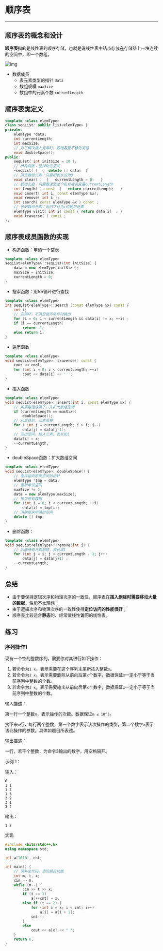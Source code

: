 # 顺序表

---







## 顺序表的概念和设计

**顺序表**指的是线性表的顺序存储，也就是说线性表中结点存放在存储器上一块连续的空间中，即一个数组。

![img](https://staticcdn.boyuai.com/user-assets/396/85mFv9dZgrR7XtvYL8uQfg/%E5%9B%BE%E7%89%87%201.png!png)

- 数据成员
  - 表元素类型的指针 `data`
  - 数组规模 `maxSize`
  - 数组中的元素个数 `currentLength`

## 顺序表类定义

```c++
template <class elemType>
class seqList: public list<elemType> { 
private:
    elemType *data;
    int currentLength;
    int maxSize;
    // 为了解决插入元素时，数组容量不够的问题
    void doubleSpace();
public:
    seqList( int initSize = 10 );
    // 析构函数：还掉动态空间
    ~seqList( )  {  delete [] data;  }
    // 清空数组元素：只要把表长设为0
    void clear( )  {   currentLength = 0;   }
    // 数组长度：只需要返回这个私有成员变量currentLength
    int length( ) const  {   return currentLength;   }
    void insert( int i, const elemType &x); 
    void remove( int i );  
    int search( const elemType &x ) const ;
    // 访问数组元素：返回下标为i的数组元素
    elemType visit( int i) const { return data[i]  ; }
    void traverse( ) const ;
};
```

## 顺序表成员函数的实现

- 构造函数：申请一个空表

```c++
template <class elemType>
seqList<elemType>::seqList(int initSize) {
    data = new elemType[initSize]; 
    maxSize = initSize; 
    currentLength = 0;
} 
```

- 搜索函数：用for循环进行查找

```c++
template <class elemType>
int seqList<elemType>::search (const elemType &x) const {
    int i;
    // 空循环，不满足循环条件时跳出
    for (i = 0; i < currentLength && data[i] != x; ++i) ;
    if (i == currentLength)
        return -1; 
    else return i;
}
```

- 遍历函数

```c++
template <class elemType>
void seqList<elemType>::traverse() const {
    cout << endl;
    for (int i = 0; i < currentLength; ++i) 
        cout << data[i] << ' ';
}
```

- 插入函数

```c++
template <class elemType>
void seqList<elemType>::insert(int i, const elemType &x) {
    // 如果数组放满了，先扩大数组空间
    if (currentLength == maxSize) 
        doubleSpace(); 
    // 从后往前，元素后移
    for ( int j = currentLength; j > i; j--) 
        data[j] = data[j-1];
    // 空出空间，插入元素，表长加1
    data[i] = x;
    ++currentLength;
}
```

- doubleSpace函数：扩大数组空间

```c++
template <class elemType>
void seqList<elemType>::doubleSpace() { 
    // 保存指向原来空间的指针
    elemType *tmp = data;
    // 重新申请空间
    maxSize *= 2;
    data = new elemType[maxSize];
    // 拷贝原有数据
    for (int i = 0; i < currentLength; ++i) 
        data[i] = tmp[i];
    // 清除原来申请的空间
    delete [] tmp;
} 
```

- 删除函数：

```c++
template <class elemType>
void seqList<elemType>::remove(int i) {
    // 后面所有元素前移，表长减1
    for (int j = i; j < currentLength - 1; j++) 
        data[j] = data[j+1] ;
    --currentLength;
} 
```

## 总结

- 由于要保持逻辑次序和物理次序的一致性，顺序表在**插入删除时需要移动大量的数据**，性能不太理想；
- 由于逻辑次序和物理次序的一致性使得**定位访问的性能很好**；
- 顺序表比较适合**静态**的、经常做线性**访问**的线性表。





## 练习

### 序列操作1

现有一个空的整数序列，需要你对其进行如下操作：

1. 若命令为`1 x`，表示需要在这个序列末尾新插入整数`x`。
2. 若命令为`2 x`，表示需要删除从前向后第`x`个数字，数据保证`x`一定小于等于当前序列中整数的个数。
3. 若命令为`3 x`，表示需要输出从前向后第`x`个数字，数据保证`x`一定小于等于当前序列中整数的个数。

输入描述：

第一行一个整数`m`，表示操作的次数。数据保证`m ≤ 10^3`。

接下来`m`行，每行两个整数，第一个数字表示该次操作的类型，第二个数字`x`表示该此操作的参数，具体如题目所表述。



输出描述：

一行，若干个整数，为命令3输出的数字，用空格隔开。



示例 1：

输入：

```
6
1 1
1 2
1 3
2 2
3 1
3 2
```

输出：

```
1 3
```

实现

```cpp
#include <bits/stdc++.h>
using namespace std; 

int a[1010], cnt;

int main() {
    // 请补全代码，实现题目功能
    int m, t, x;
    cin >> m;
    while (m--) {
        cin >> t >> x;
        if (t == 1)
            a[++cnt] = x;
        else if (t == 2) {
            for (int i = x; i < cnt; i++)
                a[i] = a[i + 1];
            cnt--;
        }
        else
            cout << a[x] << " ";
    }
    return 0;
}

```

